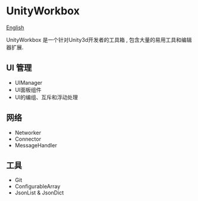 # UnityWorkbox

[English](./README.md)

UnityWorkbox 是一个针对Unity3d开发者的工具箱 , 包含大量的易用工具和编辑器扩展.

## UI 管理

* UIManager
* UI面板组件
* UI的编组、互斥和浮动处理

## 网络

* Networker 
* Connector
* MessageHandler

## 工具

* Git
* ConfigurableArray
* JsonList & JsonDict 
